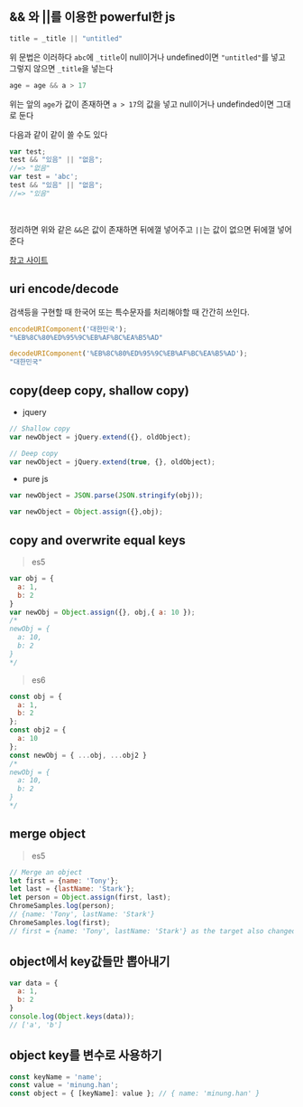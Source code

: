 ## && 와 ||를 이용한 powerful한 js

```js
title = _title || "untitled"
```
위 문법은 이러하다 `abc`에 `_title`이 null이거나 undefined이면 `"untitled"`를 넣고
그렇지 않으면 `_title`을 넣는다
<br/>

```js
age = age && a > 17
```
위는 앞의 `age`가 값이 존재하면 `a > 17`의 값을 넣고 null이거나 undefinded이면 그대로 둔다
<br/>

다음과 같이 같이 쓸 수도 있다
```js
var test;
test && "있음" || "없음";
//=> "없음"
var test = 'abc';
test && "있음" || "없음";
//=> "있음"
```
<br/>

정리하면 위와 같은 `&&`은 값이 존재하면 뒤에껄 넣어주고 `||`는 값이 없으면 뒤에껄 넣어준다

[참고 사이트](http://4urdev.tistory.com/13)

## uri encode/decode
검색등을 구현할 때 한국어 또는 특수문자를 처리해야할 때 간간히 쓰인다.
```js
encodeURIComponent('대한민국');
"%EB%8C%80%ED%95%9C%EB%AF%BC%EA%B5%AD"

decodeURIComponent('%EB%8C%80%ED%95%9C%EB%AF%BC%EA%B5%AD');
"대한민국"
```

## copy(deep copy, shallow copy)
- jquery
```js
// Shallow copy
var newObject = jQuery.extend({}, oldObject);

// Deep copy
var newObject = jQuery.extend(true, {}, oldObject);
```
- pure js
```js
var newObject = JSON.parse(JSON.stringify(obj));

var newObject = Object.assign({},obj);
```

## copy and overwrite equal keys
> es5
```js
var obj = {
  a: 1,
  b: 2
}
var newObj = Object.assign({}, obj,{ a: 10 });
/*
newObj = {
  a: 10,
  b: 2
}
*/
```
> es6
```js
const obj = {
  a: 1,
  b: 2
};
const obj2 = {
  a: 10
};
const newObj = { ...obj, ...obj2 }
/*
newObj = {
  a: 10,
  b: 2
}
*/
```

## merge object
> es5
```js
// Merge an object
let first = {name: 'Tony'};
let last = {lastName: 'Stark'};
let person = Object.assign(first, last);
ChromeSamples.log(person);
// {name: 'Tony', lastName: 'Stark'}
ChromeSamples.log(first);
// first = {name: 'Tony', lastName: 'Stark'} as the target also changed
```

## object에서 key값들만 뽑아내기
```js
var data = {
  a: 1,
  b: 2
}
console.log(Object.keys(data));
// ['a', 'b']
```

## object key를 변수로 사용하기
```js
const keyName = 'name';
const value = 'minung.han';
const object = { [keyName]: value }; // { name: 'minung.han' }
```